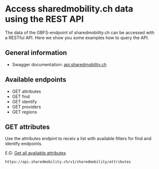 # Access sharedmobility.ch data using the REST API
The data of the GBFS-endpoint of sharedmobility.ch can be accessed with a RESTful API. Here we show you some examples how to query the API.

## General information
* Swagger documentation: [api.sharedmobility.ch](https://api.sharedmobility.ch)

## Available endpoints
* GET attributes
* GET find
* GET identify
* GET providers
* GET regions

## GET attributes
Use the attributes endpint to receiv a list with available filters for find and identify endpoints.

E.G: [Get all available attributes](https://api.sharedmobility.ch/v1/sharedmobility/attributes)
```
https://api.sharedmobility.ch/v1/sharedmobility/attributes
```
 
